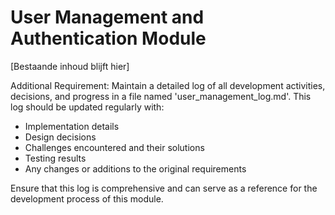 # User Management and Authentication Module

[Bestaande inhoud blijft hier]

Additional Requirement:
Maintain a detailed log of all development activities, decisions, and progress in a file named 'user_management_log.md'. This log should be updated regularly with:
- Implementation details
- Design decisions
- Challenges encountered and their solutions
- Testing results
- Any changes or additions to the original requirements

Ensure that this log is comprehensive and can serve as a reference for the development process of this module.
